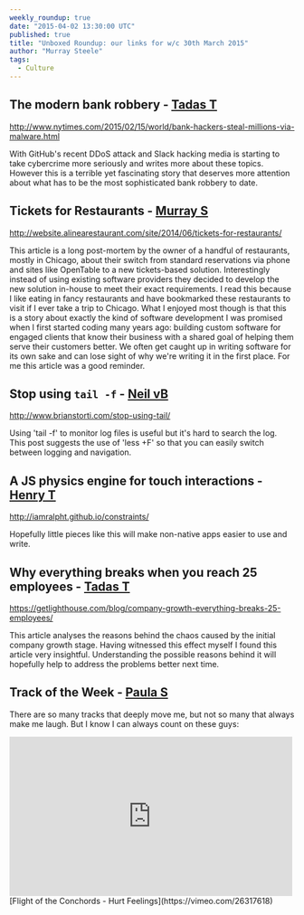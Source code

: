 ```yaml
---
weekly_roundup: true
date: "2015-04-02 13:30:00 UTC"
published: true
title: "Unboxed Roundup: our links for w/c 30th March 2015"
author: "Murray Steele"
tags:
  - Culture
---
```


## The modern bank robbery - [Tadas T](https://twitter.com/tadas_t)

http://www.nytimes.com/2015/02/15/world/bank-hackers-steal-millions-via-malware.html

With GitHub's recent DDoS attack and Slack hacking media is starting to take cybercrime more seriously and writes more about these topics. However this is a terrible yet fascinating story that deserves more attention about what has to be the most sophisticated bank robbery to date.

## Tickets for Restaurants - [Murray S](/people#murray-steele)

http://website.alinearestaurant.com/site/2014/06/tickets-for-restaurants/

This article is a long post-mortem by the owner of a handful of restaurants, mostly in Chicago, about their switch from standard reservations via phone and sites like OpenTable to a new tickets-based solution.  Interestingly instead of using existing software providers they decided to develop the new solution in-house to meet their exact requirements.  I read this because I like eating in fancy restaurants and have bookmarked these restaurants to visit if I ever take a trip to Chicago.  What I enjoyed most though is that this is a story about exactly the kind of software development I was promised when I first started coding many years ago: building custom software for engaged clients that know their business with a shared goal of helping them serve their customers better.  We often get caught up in writing software for its own sake and can lose sight of why we're writing it in the first place.  For me this article was a good reminder.

## Stop using ``tail -f`` - [Neil vB](/people#neil-van-beinum)

http://www.brianstorti.com/stop-using-tail/

Using 'tail -f' to monitor log files is useful but it's hard to search the log. This post suggests the use of 'less +F' so that you can easily switch between logging and navigation.

## A JS physics engine for touch interactions - [Henry T](/people#henry-turner)

http://iamralpht.github.io/constraints/

Hopefully little pieces like this will make non-native apps easier to use and write.

## Why everything breaks when you reach 25 employees - [Tadas T](https://twitter.com/tadas_t)

https://getlighthouse.com/blog/company-growth-everything-breaks-25-employees/

This article analyses the reasons behind the chaos caused by the initial company growth stage. Having witnessed this effect myself I found this article very insightful. Understanding the possible reasons behind it will hopefully help to address the problems better next time.

## Track of the Week - [Paula S](/people#paula-stepinska)

There are so many tracks that deeply move me, but not so many that always make me laugh. But I know I can always count on these guys:

<iframe src="https://player.vimeo.com/video/26317618" width="500" height="282" frameborder="0" webkitallowfullscreen mozallowfullscreen allowfullscreen></iframe>
[Flight of the Conchords - Hurt Feelings](https://vimeo.com/26317618)
